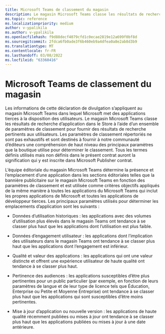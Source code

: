 ```yaml
---
title: Microsoft Teams de classement du magasin
description: Le magasin Microsoft Teams classe les résultats de recherche d’application dans le Store à l’aide d’un ensemble de paramètres de classement pour fournir des résultats de recherche pertinents aux utilisateurs.
ms.topic: reference
ms.localizationpriority: medium
author: v-ypalikila
ms.author: v-ypalikila
ms.openlocfilehash: f9d88decf4079cfd1c0ecae2819e12a699f0bf8d
ms.sourcegitcommit: 2fdca6fb0ade3f6b460eb9a4dfea0a8e2ab8d3b9
ms.translationtype: MT
ms.contentlocale: fr-FR
ms.lasthandoff: 03/08/2022
ms.locfileid: "63360416"
---
```

# <a name="microsoft-teams-store-ranking-parameters"></a>Microsoft Teams de classement du magasin

Les informations de cette déclaration de divulgation s’appliquent au magasin Microsoft Teams dans lequel Microsoft met des applications tierces à la disposition des utilisateurs. Le magasin Microsoft Teams classe les résultats de recherche d’application dans le Store à l’aide d’un ensemble de paramètres de classement pour fournir des résultats de recherche pertinents aux utilisateurs. Les paramètres de classement répertoriés ne sont pas exhaustifs et sont destinés à fournir à notre communauté d’éditeurs une compréhension de haut niveau des principaux paramètres que la boutique utilise pour déterminer le classement. Tous les termes définis utilisés mais non définis dans le présent contrat auront la signification qui y est inscrite dans Microsoft Publisher contrat.

L’équipe éditoriale du magasin Microsoft Teams détermine la présence et l’emplacement d’une application dans les sections éditoriales telles que la bannière publicitaire sur le magasin Microsoft Teams en fonction des paramètres de classement et est utilisée comme critères objectifs appliqués de la même manière à toutes les applications du Microsoft Teams  qui inclut les propres applications de Microsoft et toutes les applications de développeur tierces. Les principaux paramètres utilisés pour déterminer les emplacements d’application sont les suivants :

* Données d’utilisation historiques : les applications avec des volumes d’utilisation plus élevés dans le magasin Teams ont tendance à se classer plus haut que les applications dont l’utilisation est plus faible.

* Données d’engagement utilisateur : les applications dont l’implication des utilisateurs dans le magasin Teams ont tendance à se classer plus haut que les applications dont l’engagement est inférieur.

* Qualité et valeur des applications : les applications qui ont une valeur distincte et offrent une expérience utilisateur de haute qualité ont tendance à se classer plus haut.

* Pertinence des audiences : les applications susceptibles d’être plus pertinentes pour un public particulier (par exemple, en fonction de leurs paramètres de langue et de leur type de licence tels que Éducation, Enterprise ou Petite et Moyenne Entreprise) ont tendance à se classer plus haut que les applications qui sont susceptibles d’être moins pertinentes.

* Mise à jour d’application ou nouvelle version : les applications de haute qualité récemment publiées ou mises à jour ont tendance à se classer plus haut que les applications publiées ou mises à jour à une date antérieure.
